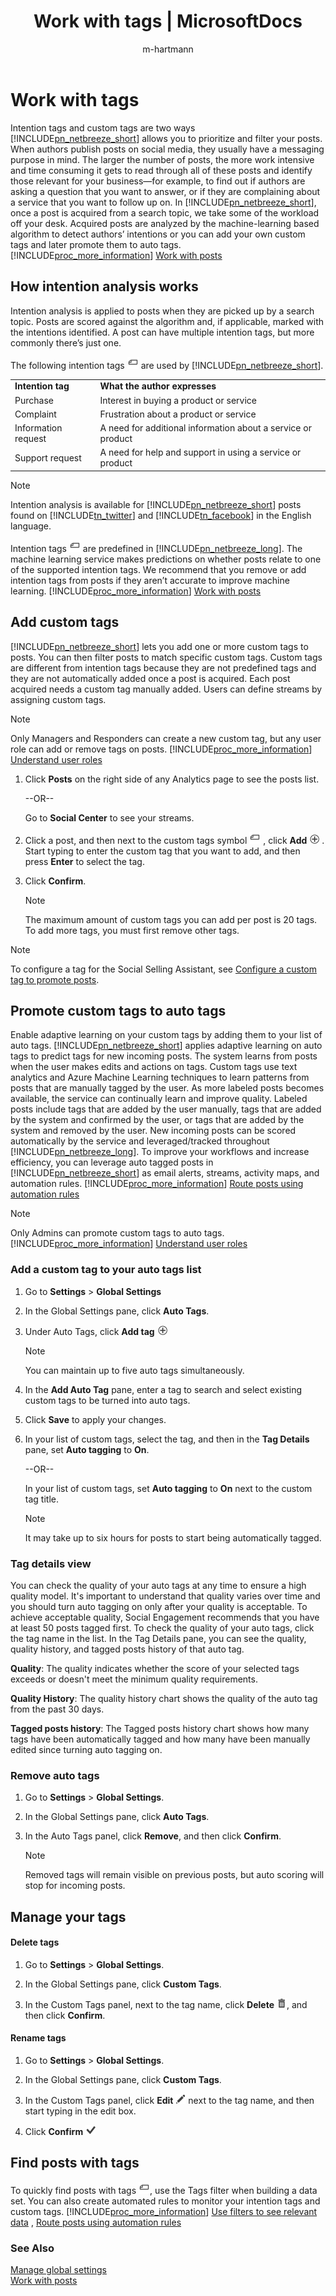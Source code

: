 ﻿---
title: "Work with tags | MicrosoftDocs"
 
description:

ms.custom: ""

ms.date: "2017-05-19"
ms.reviewer: ""
ms.service: "mse"
ms.suite: ""
ms.tgt_pltfrm: ""
ms.topic: "article"
applies_to: 
  - "Social Engagement"
ms.assetid: 1cf877c0-f5a0-43fc-9bf0-1c5ef12359e1
caps.latest.revision: 27
author: "m-hartmann"
ms.author: "mhart"
manager: "sakudes"
---
# Work with tags
Intention tags and custom tags are two ways [!INCLUDE[pn_netbreeze_short](../includes/pn-netbreeze-short.md)] allows you to prioritize and filter your posts. When authors publish posts on social media, they usually have a messaging purpose in mind. The larger the number of posts, the more work intensive and time consuming it gets to read through all of these posts and identify those relevant for your business—for example, to find out if authors are asking a question that you want to answer, or if they are complaining about a service that you want to follow up on. In [!INCLUDE[pn_netbreeze_short](../includes/pn-netbreeze-short.md)], once a post is acquired from a search topic, we take some of the workload off your desk. Acquired posts are analyzed by the machine-learning based algorithm to detect authors’ intentions or you can add your own custom tags and later promote them to auto tags. [!INCLUDE[proc_more_information](../includes/proc-more-information.md)] [Work with posts](../social-engagement/work-with-posts.md)  
  
<a name="intention_analysis"></a>   
## How intention analysis works  
 Intention analysis is applied to posts when they are picked up by a search topic. Posts are scored against the algorithm and, if applicable, marked with the intentions identified. A post can have multiple intention tags, but more commonly there’s just one.  
  
 The following intention tags ![Tag symbol in Social Engagement](../social-engagement/media/tag-symbol.png "Tag symbol in Social Engagement") are used by [!INCLUDE[pn_netbreeze_short](../includes/pn-netbreeze-short.md)].  
  
|||  
|-|-|  
|**Intention tag**|**What the author expresses**|  
|Purchase|Interest in buying a product or service|  
|Complaint|Frustration about a product or service|  
|Information request|A need for additional information about a service or product|  
|Support request|A need for help and support in using a service or product|  
  
> [!NOTE]
>  Intention analysis is available for [!INCLUDE[pn_netbreeze_short](../includes/pn-netbreeze-short.md)] posts found on [!INCLUDE[tn_twitter](../includes/tn-twitter.md)] and [!INCLUDE[tn_facebook](../includes/tn-facebook.md)] in the English language.  
  
 Intention tags ![Tag symbol in Social Engagement](../social-engagement/media/tag-symbol.png "Tag symbol in Social Engagement") are predefined in [!INCLUDE[pn_netbreeze_long](../includes/pn-netbreeze-long.md)]. The machine learning service makes predictions on whether posts relate to one of the supported intention tags. We recommend that you remove or add intention tags from posts if they aren’t accurate to improve machine learning. [!INCLUDE[proc_more_information](../includes/proc-more-information.md)] [Work with posts](../social-engagement/work-with-posts.md)  
  
<a name="add_custom"></a>   
## Add custom tags  
 [!INCLUDE[pn_netbreeze_short](../includes/pn-netbreeze-short.md)] lets you add one or more custom tags to posts. You can then filter posts to match specific custom tags. Custom tags are different from intention tags because they are not predefined tags and they are not automatically added once a post is acquired. Each post acquired needs a custom tag manually added. Users can define streams by assigning custom tags.  
  
> [!NOTE]
>  Only Managers and Responders can create a new custom tag, but any user role can add or remove tags on posts. [!INCLUDE[proc_more_information](../includes/proc-more-information.md)] [Understand user roles](../social-engagement/user-roles.md)  
  
1.  Click **Posts** on the right side of any Analytics page to see the posts list.  
  
     --OR--  
  
     Go to **Social Center** to see your streams.  
  
2.  Click a post, and then next to the custom tags symbol ![Tag symbol in Social Engagement](../social-engagement/media/tag-symbol.png "Tag symbol in Social Engagement") , click **Add** ![Add button](../social-engagement/media/add-icon.png "Add button") . Start typing to enter the custom tag that you want to add,  and then press **Enter** to select the tag.  
  
3.  Click **Confirm**.  
  
    > [!NOTE]
    >  The maximum amount of custom tags you can add per post is 20 tags. To add more tags, you must first remove other tags.  
  
> [!NOTE]
>  To configure a tag for the Social Selling Assistant, see [Configure a custom tag to promote posts](../social-engagement/configure-social-selling-assistant.md#promotePost).  
  
<a name="promote_customtags"></a>   
## Promote custom tags to auto tags  
 Enable adaptive learning on your custom tags by adding them to your list of auto tags. [!INCLUDE[pn_netbreeze_short](../includes/pn-netbreeze-short.md)] applies adaptive learning on auto tags to predict tags for new incoming posts.  The system learns from posts when the user makes edits and actions on tags.  Custom tags use text analytics and Azure Machine Learning techniques to learn patterns from posts that are manually tagged by the user. As more labeled posts becomes available, the service can continually learn and improve quality. Labeled posts  include tags that are added by the user manually, tags that are added by the system and confirmed by the user, or tags that are added by the system and removed by the user. New incoming posts can be scored automatically by the service and leveraged/tracked throughout [!INCLUDE[pn_netbreeze_long](../includes/pn-netbreeze-long.md)]. To improve your workflows and increase efficiency, you can leverage auto tagged posts in [!INCLUDE[pn_netbreeze_short](../includes/pn-netbreeze-short.md)] as email alerts, streams, activity maps, and automation rules. [!INCLUDE[proc_more_information](../includes/proc-more-information.md)] [Route posts using automation rules](../social-engagement/automation-rules.md)  
  
> [!NOTE]
>  Only Admins can promote custom tags to auto tags. [!INCLUDE[proc_more_information](../includes/proc-more-information.md)] [Understand user roles](../social-engagement/user-roles.md)  
  
### Add a custom tag to your auto tags list  
  
1.  Go to **Settings** > **Global Settings**  
  
2.  In the Global Settings pane, click **Auto Tags**.  
  
3.  Under Auto Tags, click **Add tag** ![Add button](../social-engagement/media/add-icon.png "Add button")  
  
    > [!NOTE]
    >  You can maintain up to five auto tags simultaneously.  
  
4.  In the **Add Auto Tag** pane, enter a tag to search and select existing custom tags to be turned into auto tags.  
  
5.  Click **Save** to apply your changes.  
  
6.  In your list of custom tags, select the tag, and then in the **Tag Details** pane, set **Auto tagging** to **On**.  
  
     --OR--  
  
     In your list of custom tags, set **Auto tagging** to **On** next to the custom tag title.  
  
    > [!NOTE]
    >  It may take up to six hours for posts to start being automatically tagged.  
  
### Tag details view  
 You can check the quality of your auto tags at any time to ensure a high quality model. It's important to understand that quality varies over time and you should turn auto tagging  on only after your quality is acceptable. To achieve acceptable quality, Social Engagement recommends that you have at least 50 posts tagged first.     To check the quality of your auto tags, click the tag name in the list. In the Tag Details pane, you can see the quality, quality history, and tagged posts history of that auto tag.  
  
 **Quality**: The quality indicates whether the score of your selected tags exceeds or doesn't meet the minimum quality requirements.  
  
 **Quality History**: The quality history chart shows the quality of the auto tag from the past 30 days.  
  
 **Tagged posts history**: The Tagged posts history chart shows how many tags have been automatically tagged and how many have been manually edited since turning auto tagging on.  
  
### Remove auto tags  
  
1.  Go to **Settings** > **Global Settings**.  
  
2.  In the Global Settings pane, click **Auto Tags**.  
  
3.  In the Auto Tags panel, click **Remove**, and then click **Confirm**.  
  
    > [!NOTE]
    >  Removed tags will remain visible on previous posts, but auto scoring will stop for incoming posts.  
  
## Manage your tags  
  
#### Delete tags  
  
1.  Go to **Settings** > **Global Settings**.  
  
2.  In the Global Settings pane, click **Custom Tags**.  
  
3.  In the Custom Tags panel, next to the tag name, click **Delete** ![Delete button](../social-engagement/media/trashbin-icon.png "Delete button"), and then click **Confirm**.  
  
#### Rename tags  
  
1.  Go to **Settings** > **Global Settings**.  
  
2.  In the Global Settings pane, click **Custom Tags**.  
  
3.  In the Custom Tags panel, click **Edit** ![Edit button](../social-engagement/media/edit-icon.png "Edit button") next to the tag name, and then start typing in the edit box.  
  
4.  Click **Confirm** ![Apply button](../social-engagement/media/check-icon.png "Apply button")  
  
## Find posts with  tags  
 To quickly find posts with tags ![Tag symbol in Social Engagement](../social-engagement/media/tag-symbol.png "Tag symbol in Social Engagement"), use the  Tags filter when building a data set. You can also create automated rules to monitor your intention tags and custom tags. [!INCLUDE[proc_more_information](../includes/proc-more-information.md)] [Use filters to see relevant data](../social-engagement/use-filters.md "Use filters to see relevant data") , [Route posts using automation rules](../social-engagement/automation-rules.md "Route posts using automation rules")  
  
### See Also  
 [Manage global settings](../social-engagement/manage-global-settings.md)   
 [Work with posts](../social-engagement/work-with-posts.md)